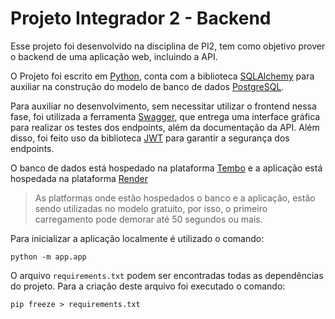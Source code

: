 # Projeto Integrador 2 - Backend

Esse projeto foi desenvolvido na disciplina de PI2, tem como objetivo prover o backend de uma aplicação web, incluindo a API.

O Projeto foi escrito em [Python](https://www.python.org/), conta com a biblioteca [SQLAlchemy](https://www.sqlalchemy.org/) para auxiliar na construção do modelo de banco de dados [PostgreSQL](https://www.postgresql.org/).

Para auxiliar no desenvolvimento, sem necessitar utilizar o frontend nessa fase, foi utilizada a ferramenta [Swagger](https://swagger.io/), que entrega uma interface gráfica para realizar os testes dos endpoints, além da documentação da API. Além disso, foi feito uso da biblioteca [JWT](https://jwt.io/) para garantir a segurança dos endpoints.

O banco de dados está hospedado na plataforma [Tembo](https://tembo.io/) e a aplicação está hospedada na plataforma [Render](https://render.com/)

> As platformas onde estão hospedados o banco e a aplicação, estão sendo utilizadas no modelo gratuito, por isso, o primeiro carregamento pode demorar até 50 segundos ou mais.

Para inicializar a aplicação localmente é utilizado o comando: 

`python -m app.app`

O arquivo `requirements.txt` podem ser encontradas todas as dependências do projeto. Para a criação deste arquivo foi executado o comando:

`pip freeze > requirements.txt`



